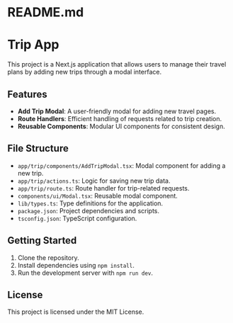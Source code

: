 # README.md

# Trip App

This project is a Next.js application that allows users to manage their travel plans by adding new trips through a modal interface.

## Features

- **Add Trip Modal**: A user-friendly modal for adding new travel pages.
- **Route Handlers**: Efficient handling of requests related to trip creation.
- **Reusable Components**: Modular UI components for consistent design.

## File Structure

- `app/trip/components/AddTripModal.tsx`: Modal component for adding a new trip.
- `app/trip/actions.ts`: Logic for saving new trip data.
- `app/trip/route.ts`: Route handler for trip-related requests.
- `components/ui/Modal.tsx`: Reusable modal component.
- `lib/types.ts`: Type definitions for the application.
- `package.json`: Project dependencies and scripts.
- `tsconfig.json`: TypeScript configuration.

## Getting Started

1. Clone the repository.
2. Install dependencies using `npm install`.
3. Run the development server with `npm run dev`.

## License

This project is licensed under the MIT License.